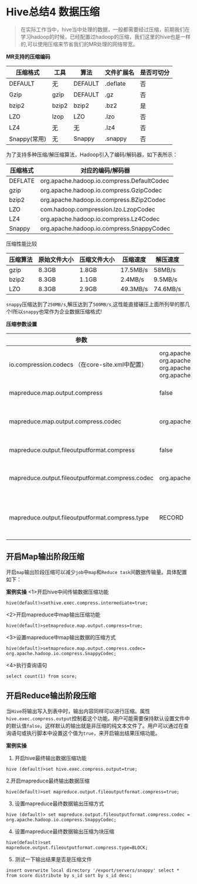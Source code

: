 # Hive总结4 数据压缩

> 在实际工作当中，hive当中处理的数据，一般都需要经过压缩，前期我们在学习hadoop的时候，已经配置过hadoop的压缩，我们这里的hive也是一样的,可以使用压缩来节省我们的MR处理的网络带宽。

**MR支持的压缩编码**

| 压缩格式     | 工具  | 算法    | 文件扩展名 | 是否可切分 |
| ------------ | ----- | ------- | ---------- | ---------- |
| DEFAULT      | 无    | DEFAULT | .deflate   | 否         |
| Gzip         | gzip  | DEFAULT | .gz        | 否         |
| bzip2        | bzip2 | bzip2   | .bz2       | 是         |
| LZO          | lzop  | LZO     | .lzo       | 否         |
| LZ4          | 无    | 无      | .lz4       | 否         |
| Snappy(常用) | 无    | Snappy  | .snappy    | 否         |

为了支持多种压缩/解压缩算法，Hadoop引入了编码/解码器，如下表所示：

| 压缩格式 | 对应的编码/解码器                          |
| -------- | ------------------------------------------ |
| DEFLATE  | org.apache.hadoop.io.compress.DefaultCodec |
| gzip     | org.apache.hadoop.io.compress.GzipCodec    |
| bzip2    | org.apache.hadoop.io.compress.BZip2Codec   |
| LZO      | com.hadoop.compression.lzo.LzopCodec       |
| LZ4      | org.apache.hadoop.io.compress.Lz4Codec     |
| Snappy   | org.apache.hadoop.io.compress.SnappyCodec  |

压缩性能比较

| 压缩算法 | 原始文件大小 | 压缩文件大小 | 压缩速度 | 解压速度 |
| -------- | ------------ | ------------ | -------- | -------- |
| gzip     | 8.3GB        | 1.8GB        | 17.5MB/s | 58MB/s   |
| bzip2    | 8.3GB        | 1.1GB        | 2.4MB/s  | 9.5MB/s  |
| LZO      | 8.3GB        | 2.9GB        | 49.3MB/s | 74.6MB/s |

`snappy`压缩达到了`250MB/s`,解压达到了`500MB/s`,这性能直接碾压上面所列举的那几个!所以`snappy`也常作为企业数据压缩格式!



**压缩参数设置**

| 参数                                             | 默认值                                                       | 阶段        | 建议                                         |
| ------------------------------------------------ | ------------------------------------------------------------ | ----------- | -------------------------------------------- |
| io.compression.codecs （在core-site.xml中配置）  | org.apache.hadoop.io.compress.DefaultCodec, org.apache.hadoop.io.compress.GzipCodec, org.apache.hadoop.io.compress.BZip2Codec, org.apache.hadoop.io.compress.Lz4Codec | 输入压缩    | Hadoop使用文件扩展名判断是否支持某种编解码器 |
| mapreduce.map.output.compress                    | false                                                        | mapper输出  | 这个参数设为true启用压缩                     |
| mapreduce.map.output.compress.codec              | org.apache.hadoop.io.compress.DefaultCodec                   | mapper输出  | 使用LZO、LZ4或snappy编解码器在此阶段压缩数据 |
| mapreduce.output.fileoutputformat.compress       | false                                                        | reducer输出 | 这个参数设为true启用压缩                     |
| mapreduce.output.fileoutputformat.compress.codec | org.apache.hadoop.io.compress. DefaultCodec                  | reducer输出 | 使用标准工具或者编解码器，如gzip和bzip2      |
| mapreduce.output.fileoutputformat.compress.type  | RECORD                                                       | reducer输出 | SequenceFile输出使用的压缩类型：NONE和BLOCK  |





## 开启Map输出阶段压缩

开启`map`输出阶段压缩可以减少`job`中`map`和`Reduce task`间数据传输量。具体配置如下：

**案例实操**
<1>开启hive中间传输数据压缩功能

```
hive(default)>sethive.exec.compress.intermediate=true;
```

<2>开启mapreduce中map输出压缩功能

```
hive(default)>setmapreduce.map.output.compress=true;
```

<3>设置mapreduce中map输出数据的压缩方式

```
hive(default)>setmapreduce.map.output.compress.codec= org.apache.hadoop.io.compress.SnappyCodec;
```

<4>执行查询语句

```
select count(1) from score;
```



## 开启Reduce输出阶段压缩

当`Hive`将输出写入到表中时，输出内容同样可以进行压缩。属性`hive.exec.compress.output`控制着这个功能。用户可能需要保持默认设置文件中的默认值`false`，这样默认的输出就是非压缩的纯文本文件了。用户可以通过在查询语句或执行脚本中设置这个值为`true`，来开启输出结果压缩功能。

**案例实操**

1. 开启hive最终输出数据压缩功能

```
hive (default)>set hive.exec.compress.output=true;
```

2.开启mapreduce最终输出数据压缩

```
hive(default)>set mapreduce.output.fileoutputformat.compress=true;
```

3. 设置mapreduce最终数据输出压缩方式

```
hive (default)> set mapreduce.output.fileoutputformat.compress.codec = org.apache.hadoop.io.compress.SnappyCodec;
```

4. 设置mapreduce最终数据输出压缩为块压缩

```
hive(default)>set mapreduce.output.fileoutputformat.compress.type=BLOCK;
```

5. 测试一下输出结果是否是压缩文件

```
insert overwrite local directory '/export/servers/snappy' select * from score distribute by s_id sort by s_id desc;
```


